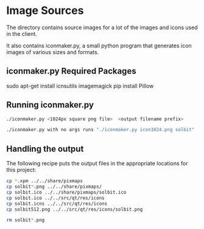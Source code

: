 # Image Sources

The directory contains source images for a lot of the images and icons used in the client.

It also contains iconmaker.py, a small python program that generates icon images of various sizes and formats.

## iconmaker.py Required Packages
sudo apt-get install icnsutils imagemagick
pip install Pillow

## Running iconmaker.py

```bash
./iconmaker.py <1024px square png file>  <output filename prefix>

./iconmaker.py with no args runs "./iconmaker.py icon1024.png solbit"
```

## Handling the output

The following recipe puts the output files in the appropriate locations for this project:

```bash
cp *.xpm ../../share/pixmaps
cp solbit*.png ../../share/pixmaps/
cp solbit.ico ../../share/pixmaps/solbit.ico 
cp solbit.ico ../../src/qt/res/icons
cp solbit.icns ../../src/qt/res/icons
cp solbit512.png ../../src/qt/res/icons/solbit.png

rm solbit*.png
```
